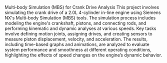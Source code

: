 Multi-body Simulation (MBS) for Crank Drive Analysis
This project involves simulating the crank drive of a 2.0L 4-cylinder in-line engine using Siemens NX's Multi-body Simulation (MBS) tools. The simulation process includes modeling the engine's crankshaft, pistons, and connecting rods, and performing kinematic and dynamic analyses at various speeds. Key tasks involve defining motion joints, assigning drives, and creating sensors to measure piston displacement, velocity, and acceleration. The results, including time-based graphs and animations, are analyzed to evaluate system performance and smoothness at different operating conditions, highlighting the effects of speed changes on the engine’s dynamic behavior.
